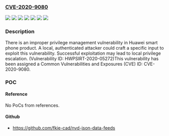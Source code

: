### [CVE-2020-9080](https://cve.mitre.org/cgi-bin/cvename.cgi?name=CVE-2020-9080)
![](https://img.shields.io/static/v1?label=Product&message=HUAWEI%20Mate%2020%20Pro%20(UD)&color=blue)
![](https://img.shields.io/static/v1?label=Product&message=HUAWEI%20Mate%2020%20Pro&color=blue)
![](https://img.shields.io/static/v1?label=Product&message=HUAWEI%20nova%205i&color=blue)
![](https://img.shields.io/static/v1?label=Version&message=%3D%2010.1.0.135(C00E135R3P8)%20&color=brighgreen)
![](https://img.shields.io/static/v1?label=Version&message=%3D%2010.1.0.135(C01E135R2P8)%20&color=brighgreen)
![](https://img.shields.io/static/v1?label=Version&message=%3D%20Versions%20earlier%20than%2010.0.0.125(C01E123R7P3)%20&color=brighgreen)
![](https://img.shields.io/static/v1?label=Vulnerability&message=CWE-269%20Improper%20Privilege%20Management&color=brighgreen)

### Description

There is an improper privilege management vulnerability in Huawei smart phone product. A local, authenticated attacker could craft a specific input to exploit this vulnerability. Successful exploitation may lead to local privilege escalation. (Vulnerability ID: HWPSIRT-2020-05272)This vulnerability has been assigned a Common Vulnerabilities and Exposures (CVE) ID: CVE-2020-9080.

### POC

#### Reference
No PoCs from references.

#### Github
- https://github.com/fkie-cad/nvd-json-data-feeds

